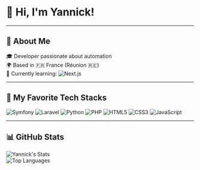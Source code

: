 # 👋 Hi, I'm Yannick!

---

## 🧠 About Me

🎓 Developer passionate about automation  
🌍 Based in 🇫🇷 France (Réunion 🇷🇪)  
🌱 Currently learning: ![Next.js](https://img.shields.io/badge/-Next.js-000000?style=flat&logo=next.js&logoColor=white)

---

## 🚀 My Favorite Tech Stacks

![Symfony](https://img.shields.io/badge/-Symfony-000000?style=flat&logo=symfony&logoColor=white)
![Laravel](https://img.shields.io/badge/-Laravel-FF2D20?style=flat&logo=laravel&logoColor=white)
![Python](https://img.shields.io/badge/-Python-3776AB?style=flat&logo=python&logoColor=white)
![PHP](https://img.shields.io/badge/-PHP-777BB4?style=flat&logo=php&logoColor=white)
![HTML5](https://img.shields.io/badge/-HTML5-E34F26?style=flat&logo=html5&logoColor=white)
![CSS3](https://img.shields.io/badge/-CSS3-1572B6?style=flat&logo=css3)
![JavaScript](https://img.shields.io/badge/-JavaScript-F7DF1E?style=flat&logo=javascript&logoColor=black)

---

## 📊 GitHub Stats

![Yannick's Stats](https://github-readme-stats.vercel.app/api?username=YannickSevrin&show_icons=true&theme=dark)  
![Top Languages](https://github-readme-stats.vercel.app/api/top-langs/?username=YannickSevrin&layout=compact&theme=dark)

